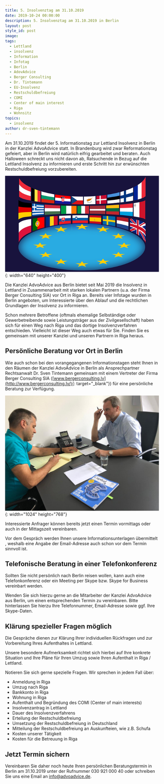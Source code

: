 ```yaml
---
title: 5. Insolvenztag am 31.10.2019
date: 2019-10-24 00:00:00
description: 5. Insolvenztag am 31.10.2019 in Berlin
layout: post
style_id: post
image:
tags:
  - Lettland
  - insolvenz
  - Information
  - Infotag
  - Berlin
  - AdovAdvice
  - Berger Consulting
  - Dr. Tintemann
  - EU-Insolvenz
  - Restschuldbefreiung
  - COMI
  - Center of main interest
  - Riga
  - Wohnsitz
topics:
  - insolvenz
author: dr-sven-tintemann
---
```


Am 31.10.2019 findet der 5. Informationstag zur Lettland Insolvenz in Berlin in der Kanzlei AdvoAdvice statt. In Brandenburg wird zwar Reformationstag gefeiert, aber in Berlin wird nat&uuml;rlich eifrig gearbeitet und beraten. Auch Halloween schreckt uns nicht davon ab, Ratsuchende in Bezug auf die Lettland Insolvenz zu informieren und erste Schritt hin zur erw&uuml;nschten Restschuldbefreiung vorzubereiten.&nbsp;

![Europäische Union - Pixabay](/uploads/european-union-1328256-640-1.png "Information über EU-Insolvenz in Lettland"){: width="640" height="400"}

Die Kanzlei AdvoAdvice aus Berlin bietet seit Mai 2019 die Insolvenz in Lettland in Zusammenarbeit mit starken lokalen Partnern (u.a. der Firma Berger Consulting SIA) vor Ort in Riga an. Bereits vier Infotage wurden in Berlin angeboten, um Interessierte &uuml;ber den Ablauf und die rechtlichen Grundlagen der Insolvenz zu informieren.&nbsp;

Schon mehrere Betroffene (oftmals ehemalige Selbst&auml;ndige oder Gewerbetreibende sowie Leistungstr&auml;ger aus der Zivilgesellschaft) haben sich f&uuml;r einen Weg nach Riga und das dortige Insolvenzverfahren entschieden. Vielleicht ist dieser Weg auch etwas f&uuml;r Sie. Finden Sie es gemeinsam mit unserer Kanzlei und unseren Partnern in Riga heraus.&nbsp;

## Persönliche Beratung vor Ort in Berlin

Wie auch schon bei den vorangegangenen Informationstagen steht Ihnen in den R&auml;umen der Kanzlei AdvoAdvice in Berlin als Ansprechpartner Rechtsanwalt Dr. Sven Tintemann gemeinsam mit einem Vertreter der Firma Berger Consulting SIA ([www.bergerconsulting.lv](http://www.bergerconsulting.lv/){: target="_blank"}) f&uuml;r eine persönliche Beratung zur Verf&uuml;gung.

![](/uploads/img-20190906-wa0003.jpg){: width="1024" height="768"}

Interessierte Anfrager können bereits jetzt einen Termin vormittags oder auch in der Mittagszeit vereinbaren.&nbsp;

Vor dem Gespr&auml;ch werden Ihnen unsere Informationsunterlagen &uuml;bermittelt , weshalb eine Angabe der Email-Adresse auch schon vor dem Termin sinnvoll ist.

## Telefonische Beratung in einer Telefonkonferenz

Sollten Sie nicht persönlich nach Berlin reisen wollen, kann auch eine Telefonkonferenz oder ein Meeting per Skype bzw. Skype for Business vereinbart werden.

Wenden Sie sich hierzu gerne an die Mitarbeiter der Kanzlei AdvoAdvice aus Berlin, um einen entsprechenden Termin zu vereinbaren. Bitte hinterlassen Sie hierzu Ihre Telefonnummer, Email-Adresse sowie ggf. Ihre Skype-Daten.

## Kl&auml;rung spezieller Fragen möglich

Die Gespr&auml;che dienen zur Kl&auml;rung Ihrer individuellen R&uuml;ckfragen und zur Vorbereitung Ihres Aufenthaltes in Lettland.

Unsere besondere Aufmerksamkeit richtet sich hierbei auf Ihre konkrete Situation und Ihre Pl&auml;ne f&uuml;r Ihren Umzug sowie Ihren Aufenthalt in Riga / Lettland.

Notieren Sie sich gerne spezielle Fragen. Wir sprechen in jedem Fall &uuml;ber:

* Anmeldung in Riga
* Umzug nach Riga
* Bankkonto in Riga
* Wohnung in Riga
* Aufenthalt und Begr&uuml;ndung des COMI (Center of main interests)
* Insolvenzantrag in Lettland
* Dauer des Insolvenzverfahrens
* Erteilung der Restschuldbefreiung
* Umsetzung der Restschuldbefreiung in Deutschland
* Mitteilung der Restschuldbefreiung an Auskunfteien, wie z.B. Schufa
* Kosten unserer T&auml;tigkeit
* Kosten f&uuml;r die Betreuung in Riga

## Jetzt Termin sichern

Vereinbaren Sie daher noch heute Ihren persönlichen Beratungstermin in Berlin am 31.10.2019 unter der Rufnummer 030 921 000 40 oder schreiben Sie uns eine Email an info@advoadvice.de.